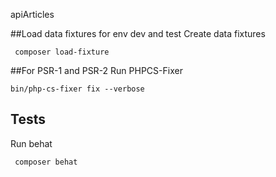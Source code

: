 apiArticles

##Load data fixtures for env dev and test
Create data fixtures
```
 composer load-fixture
``` 
##For PSR-1 and PSR-2
Run PHPCS-Fixer
```
bin/php-cs-fixer fix --verbose
```
## Tests
Run behat
```
 composer behat
```

